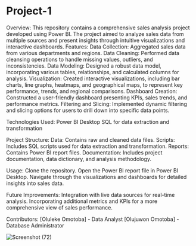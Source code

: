 # Project-1
Overview: This repository contains a comprehensive sales analysis project developed using Power BI. The project aimed to analyze sales data from multiple sources and present insights through intuitive visualizations and interactive dashboards.
Features:
Data Collection: Aggregated sales data from various departments and regions.
Data Cleaning: Performed data cleansing operations to handle missing values, outliers, and inconsistencies.
Data Modeling: Designed a robust data model, incorporating various tables, relationships, and calculated columns for analysis.
Visualization: Created interactive visualizations, including bar charts, line graphs, heatmaps, and geographical maps, to represent key performance, trends, and regional comparisons.
Dashboard Creation: Constructed a user-friendly dashboard presenting KPIs, sales trends, and performance metrics.
Filtering and Slicing: Implemented dynamic filtering and slicing options for users to drill down into specific data points.

Technologies Used:
Power BI Desktop
SQL for data extraction and transformation

Project Structure:
Data: Contains raw and cleaned data files.
Scripts: Includes SQL scripts used for data extraction and transformation.
Reports: Contains Power BI report files.
Documentation: Includes project documentation, data dictionary, and analysis methodology.

Usage:
Clone the repository.
Open the Power BI report file in Power BI Desktop.
Navigate through the visualizations and dashboards for detailed insights into sales data.

Future Improvements:
Integration with live data sources for real-time analysis.
Incorporating additional metrics and KPIs for a more comprehensive view of sales performance.

Contributors:
[Oluleke Omotoba] - Data Analyst
[Olujuwon Omotoba] - Database Administrator

[](https://app.powerbi.com/groups/me/reports/48e33393-2f99-4efa-99e3-e19ecf5717ce?ctid=00615b0b-1757-4777-8ff7-0df6513fce55&pbi_source=linkShare
)
![Screenshot (72)](https://github.com/olulekeomotoba/Project-1/assets/149272576/cd9dac3f-c0d2-4301-93dd-57bfb249cb05)

